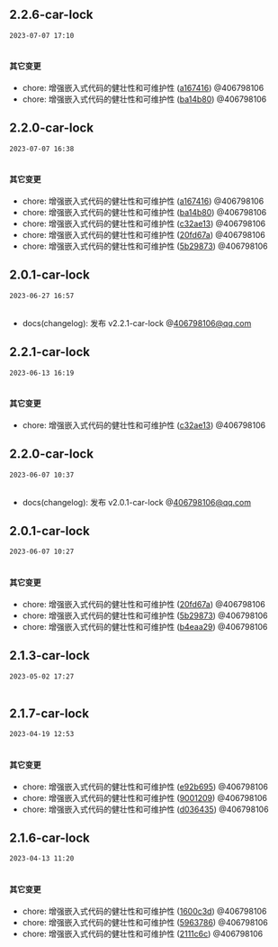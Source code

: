 ## 2.2.6-car-lock
`2023-07-07 17:10`<br><br>
#### 其它变更 
- chore: 增强嵌入式代码的健壮性和可维护性 ([a167416](https://git.pengbocloud.com/lanneng_develop/embedded-monorepo/commit/a1674161ef92567bb03f21b74e24c2729d365e97)) @406798106 
- chore: 增强嵌入式代码的健壮性和可维护性 ([ba14b80](https://git.pengbocloud.com/lanneng_develop/embedded-monorepo/commit/ba14b806c73da4c3b005027f33bcdca12a85f9b9)) @406798106 

## 2.2.0-car-lock
`2023-07-07 16:38`<br><br>
#### 其它变更 
- chore: 增强嵌入式代码的健壮性和可维护性 ([a167416](https://git.pengbocloud.com/lanneng_develop/embedded-monorepo/commit/a1674161ef92567bb03f21b74e24c2729d365e97)) @406798106 
- chore: 增强嵌入式代码的健壮性和可维护性 ([ba14b80](https://git.pengbocloud.com/lanneng_develop/embedded-monorepo/commit/ba14b806c73da4c3b005027f33bcdca12a85f9b9)) @406798106 
- chore: 增强嵌入式代码的健壮性和可维护性 ([c32ae13](https://git.pengbocloud.com/lanneng_develop/embedded-monorepo/commit/c32ae13883e8dc8f511bf33c0d06e6f803e36a54)) @406798106 
- chore: 增强嵌入式代码的健壮性和可维护性 ([20fd67a](https://git.pengbocloud.com/lanneng_develop/embedded-monorepo/commit/20fd67a3d021af16b9f336cef17a475706352688)) @406798106 
- chore: 增强嵌入式代码的健壮性和可维护性 ([5b29873](https://git.pengbocloud.com/lanneng_develop/embedded-monorepo/commit/5b29873c187a089b25754ec22cc48ab2423131dd)) @406798106 

## 2.0.1-car-lock
`2023-06-27 16:57`<br><br>
- docs(changelog): 发布 v2.2.1-car-lock @406798106@qq.com 

## 2.2.1-car-lock
`2023-06-13 16:19`<br><br>
#### 其它变更 
- chore: 增强嵌入式代码的健壮性和可维护性 ([c32ae13](https://git.pengbocloud.com/lanneng_develop/embedded-monorepo/commit/c32ae13883e8dc8f511bf33c0d06e6f803e36a54)) @406798106 

## 2.2.0-car-lock
`2023-06-07 10:37`<br><br>
- docs(changelog): 发布 v2.0.1-car-lock @406798106@qq.com 

## 2.0.1-car-lock
`2023-06-07 10:27`<br><br>
#### 其它变更 
- chore: 增强嵌入式代码的健壮性和可维护性 ([20fd67a](https://git.pengbocloud.com/lanneng_develop/embedded-monorepo/commit/20fd67a3d021af16b9f336cef17a475706352688)) @406798106 
- chore: 增强嵌入式代码的健壮性和可维护性 ([5b29873](https://git.pengbocloud.com/lanneng_develop/embedded-monorepo/commit/5b29873c187a089b25754ec22cc48ab2423131dd)) @406798106 
- chore: 增强嵌入式代码的健壮性和可维护性 ([b4eaa29](https://git.pengbocloud.com/lanneng_develop/embedded-monorepo/commit/b4eaa29dc1ba225c5ecdada4a14e690e682f654c)) @406798106 

## 2.1.3-car-lock
`2023-05-02 17:27`<br><br>

## 2.1.7-car-lock
`2023-04-19 12:53`<br><br>
#### 其它变更 
- chore: 增强嵌入式代码的健壮性和可维护性 ([e92b695](https://git.pengbocloud.com/lanneng_develop/embedded-monorepo/commit/e92b695126b60881253fa150b80d81fbdbbec09e)) @406798106 
- chore: 增强嵌入式代码的健壮性和可维护性 ([9001209](https://git.pengbocloud.com/lanneng_develop/embedded-monorepo/commit/900120943743332d243633cf789f62ca27dfeb05)) @406798106 
- chore: 增强嵌入式代码的健壮性和可维护性 ([d036435](https://git.pengbocloud.com/lanneng_develop/embedded-monorepo/commit/d0364351752e86e630a1f45f78ba531d6359fb79)) @406798106 

## 2.1.6-car-lock
`2023-04-13 11:20`<br><br>
#### 其它变更 
- chore: 增强嵌入式代码的健壮性和可维护性 ([1600c3d](https://git.pengbocloud.com/lanneng_develop/embedded-monorepo/commit/1600c3db89830561e573d126fdb0fe6ccc051449)) @406798106 
- chore: 增强嵌入式代码的健壮性和可维护性 ([5963786](https://git.pengbocloud.com/lanneng_develop/embedded-monorepo/commit/596378667b05a86717ed05376e4f3b6c85663cd2)) @406798106 
- chore: 增强嵌入式代码的健壮性和可维护性 ([2111c6c](https://git.pengbocloud.com/lanneng_develop/embedded-monorepo/commit/2111c6cedc95fe0616a18cee2164193d918f5927)) @406798106 

